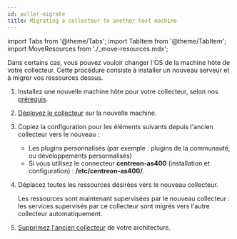 ```yaml
---
id: poller-migrate
title: Migrating a collecteur to another host machine
---
```


import Tabs from '@theme/Tabs';
import TabItem from '@theme/TabItem';
import MoveResources from './_move-resources.mdx';

Dans certains cas, vous pouvez vouloir changer l'OS de la machine hôte de votre collecteur. Cette procédure consiste à installer un nouveau serveur et à migrer vos ressources dessus.

1. Installez une nouvelle machine hôte pour votre collecteur, selon nos [prérequis](prerequisites.md).
2. [Déployez le collecteur](deploy-poller.md) sur la nouvelle machine.
3. Copiez la configuration pour les éléments suivants depuis l'ancien collecteur vers le nouveau :

   - Les plugins personnalisés (par exemple : plugins de la communauté, ou développements personnalisés)
   - Si vous utilisez le connecteur **centreon-as400** (installation et configuration) : **/etc/centreon-as400/**.

4. Déplacez toutes les ressources désirées vers le nouveau collecteur.

   <MoveResources />

   Les ressources sont maintenant supervisées par le nouveau collecteur : les services supervisés par ce collecteur sont migrés vers l'autre collecteur automatiquement.

5. [Supprimez l'ancien collecteur](poller-remove.md) de votre architecture.
